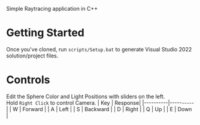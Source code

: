 Simple Raytracing application in C++

# Getting Started
Once you've cloned, run `scripts/Setup.bat` to generate Visual Studio 2022 solution/project files.

# Controls
Edit the Sphere Color and Light Positions with sliders on the left. <br>
Hold `Right Click` to control Camera.
| Key | Response|
|----------|----------|
| W   | Forward |
| A   | Left |
| S   | Backward |
| D   | Right  |
| Q   | Up |
| E   | Down |
